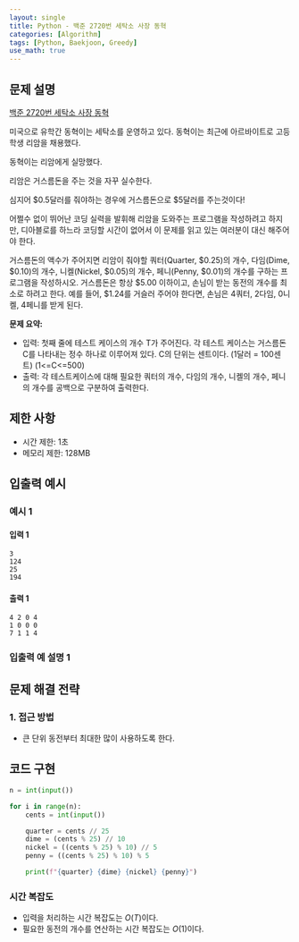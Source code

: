 ```yaml
---
layout: single
title: Python - 백준 2720번 세탁소 사장 동혁
categories: [Algorithm]
tags: [Python, Baekjoon, Greedy]
use_math: true
---
```


## 문제 설명
[백준 2720번 세탁소 사장 동혁](https://www.acmicpc.net/problem/2720)

미국으로 유학간 동혁이는 세탁소를 운영하고 있다. 동혁이는 최근에 아르바이트로 고등학생 리암을 채용했다.

동혁이는 리암에게 실망했다.

리암은 거스름돈을 주는 것을 자꾸 실수한다.

심지어 $0.5달러를 줘야하는 경우에 거스름돈으로 $5달러를 주는것이다!

어쩔수 없이 뛰어난 코딩 실력을 발휘해 리암을 도와주는 프로그램을 작성하려고 하지만, 디아블로를 하느라 코딩할 시간이 없어서 이 문제를 읽고 있는 여러분이 대신 해주어야 한다.

거스름돈의 액수가 주어지면 리암이 줘야할 쿼터(Quarter, $0.25)의 개수, 다임(Dime, $0.10)의 개수, 니켈(Nickel, $0.05)의 개수, 페니(Penny, $0.01)의 개수를 구하는 프로그램을 작성하시오. 거스름돈은 항상 $5.00 이하이고, 손님이 받는 동전의 개수를 최소로 하려고 한다. 예를 들어, $1.24를 거슬러 주어야 한다면, 손님은 4쿼터, 2다임, 0니켈, 4페니를 받게 된다.

**문제 요약:**
- 입력: 첫째 줄에 테스트 케이스의 개수 T가 주어진다. 각 테스트 케이스는 거스름돈 C를 나타내는 정수 하나로 이루어져 있다. C의 단위는 센트이다. (1달러 = 100센트) (1<=C<=500)
- 출력: 각 테스트케이스에 대해 필요한 쿼터의 개수, 다임의 개수, 니켈의 개수, 페니의 개수를 공백으로 구분하여 출력한다.

## 제한 사항
- 시간 제한: 1초
- 메모리 제한: 128MB

## 입출력 예시

### 예시 1

#### 입력 1

```plaintext
3
124
25
194
```

#### 출력 1

```plaintext
4 2 0 4
1 0 0 0
7 1 1 4
```

### 입출력 예 설명 1

## 문제 해결 전략

### 1. 접근 방법
- 큰 단위 동전부터 최대한 많이 사용하도록 한다.

## 코드 구현

```python
n = int(input())

for i in range(n):
    cents = int(input())

    quarter = cents // 25
    dime = (cents % 25) // 10
    nickel = ((cents % 25) % 10) // 5
    penny = ((cents % 25) % 10) % 5

    print(f"{quarter} {dime} {nickel} {penny}")
```

### 시간 복잡도

* 입력을 처리하는 시간 복잡도는 $O(T)$이다.
* 필요한 동전의 개수를 연산하는 시간 복잡도는 $O(1)$이다.